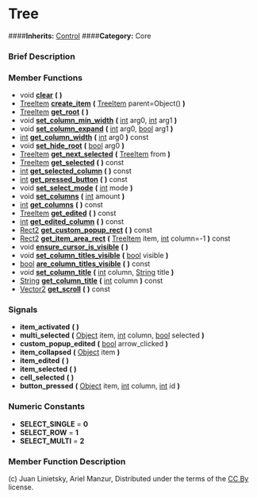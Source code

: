 #  Tree  
####**Inherits:** [Control](class_control)
####**Category:** Core

###  Brief Description  


###  Member Functions 
  * void  **[clear](#clear)**  **(** **)**
  * [TreeItem](class_treeitem)  **[create&#95;item](#create_item)**  **(** [TreeItem](class_treeitem) parent=Object()  **)**
  * [TreeItem](class_treeitem)  **[get&#95;root](#get_root)**  **(** **)**
  * void  **[set&#95;column&#95;min&#95;width](#set_column_min_width)**  **(** [int](class_int) arg0, [int](class_int) arg1  **)**
  * void  **[set&#95;column&#95;expand](#set_column_expand)**  **(** [int](class_int) arg0, [bool](class_bool) arg1  **)**
  * [int](class_int)  **[get&#95;column&#95;width](#get_column_width)**  **(** [int](class_int) arg0  **)** const
  * void  **[set&#95;hide&#95;root](#set_hide_root)**  **(** [bool](class_bool) arg0  **)**
  * [TreeItem](class_treeitem)  **[get&#95;next&#95;selected](#get_next_selected)**  **(** [TreeItem](class_treeitem) from  **)**
  * [TreeItem](class_treeitem)  **[get&#95;selected](#get_selected)**  **(** **)** const
  * [int](class_int)  **[get&#95;selected&#95;column](#get_selected_column)**  **(** **)** const
  * [int](class_int)  **[get&#95;pressed&#95;button](#get_pressed_button)**  **(** **)** const
  * void  **[set&#95;select&#95;mode](#set_select_mode)**  **(** [int](class_int) mode  **)**
  * void  **[set&#95;columns](#set_columns)**  **(** [int](class_int) amount  **)**
  * [int](class_int)  **[get&#95;columns](#get_columns)**  **(** **)** const
  * [TreeItem](class_treeitem)  **[get&#95;edited](#get_edited)**  **(** **)** const
  * [int](class_int)  **[get&#95;edited&#95;column](#get_edited_column)**  **(** **)** const
  * [Rect2](class_rect2)  **[get&#95;custom&#95;popup&#95;rect](#get_custom_popup_rect)**  **(** **)** const
  * [Rect2](class_rect2)  **[get&#95;item&#95;area&#95;rect](#get_item_area_rect)**  **(** [TreeItem](class_treeitem) item, [int](class_int) column=-1  **)** const
  * void  **[ensure&#95;cursor&#95;is&#95;visible](#ensure_cursor_is_visible)**  **(** **)**
  * void  **[set&#95;column&#95;titles&#95;visible](#set_column_titles_visible)**  **(** [bool](class_bool) visible  **)**
  * [bool](class_bool)  **[are&#95;column&#95;titles&#95;visible](#are_column_titles_visible)**  **(** **)** const
  * void  **[set&#95;column&#95;title](#set_column_title)**  **(** [int](class_int) column, [String](class_string) title  **)**
  * [String](class_string)  **[get&#95;column&#95;title](#get_column_title)**  **(** [int](class_int) column  **)** const
  * [Vector2](class_vector2)  **[get&#95;scroll](#get_scroll)**  **(** **)** const

###  Signals  
  *  **item&#95;activated**  **(** **)**
  *  **multi&#95;selected**  **(** [Object](class_object) item, [int](class_int) column, [bool](class_bool) selected  **)**
  *  **custom&#95;popup&#95;edited**  **(** [bool](class_bool) arrow_clicked  **)**
  *  **item&#95;collapsed**  **(** [Object](class_object) item  **)**
  *  **item&#95;edited**  **(** **)**
  *  **item&#95;selected**  **(** **)**
  *  **cell&#95;selected**  **(** **)**
  *  **button&#95;pressed**  **(** [Object](class_object) item, [int](class_int) column, [int](class_int) id  **)**

###  Numeric Constants  
  * **SELECT_SINGLE** = **0**
  * **SELECT_ROW** = **1**
  * **SELECT_MULTI** = **2**

###  Member Function Description  


(c) Juan Linietsky, Ariel Manzur, Distributed under the terms of the [CC By](https://creativecommons.org/licenses/by/3.0/legalcode) license.

